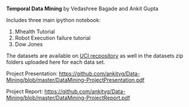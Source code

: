  **Temporal Data Mining** by Vedashree Bagade and Ankit Gupta

Includes three main ipython notebook:

1. Mhealth Tutorial 
1. Robot Execution failure tutorial
1. Dow Jones

The datasets are available on [UCI recpository](http://archive.ics.uci.edu/ml/)
as well in the datasets zip folders uploaded here for each data set.

Project Presentation: https://github.com/ankitvg/Data-Mining/blob/master/DataMining-ProjectPresentation.pdf

Project Report: https://github.com/ankitvg/Data-Mining/blob/master/DataMining-ProjectReport.pdf
